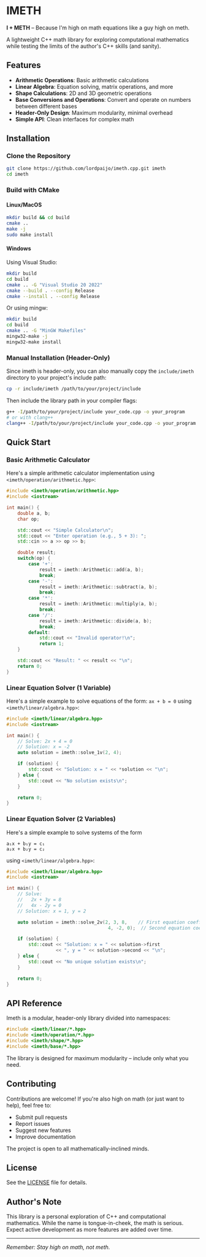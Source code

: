 # IMETH

**I + METH** – Because I'm high on math equations like a guy high on meth.

A lightweight C++ math library for exploring computational mathematics while testing the limits of the author's C++ skills (and sanity).

## Features

- **Arithmetic Operations**: Basic arithmetic calculations
- **Linear Algebra**: Equation solving, matrix operations, and more
- **Shape Calculations**: 2D and 3D geometric operations
- **Base Conversions and Operations**: Convert and operate on numbers between different bases
- **Header-Only Design**: Maximum modularity, minimal overhead
- **Simple API**: Clean interfaces for complex math

## Installation

### Clone the Repository

```sh
git clone https://github.com/lordpaijo/imeth.cpp.git imeth
cd imeth
```

### Build with CMake
#### Linux/MacOS
```sh
mkdir build && cd build
cmake ..
make -j
sudo make install
```

#### Windows
Using Visual Studio:
```sh
mkdir build
cd build
cmake .. -G "Visual Studio 20 2022"
cmake --build . --config Release
cmake --install . --config Release
```
Or using mingw:
```sh
mkdir build
cd build
cmake .. -G "MinGW Makefiles"
mingw32-make -j
mingw32-make install
```

### Manual Installation (Header-Only)
Since imeth is header-only, you can also manually copy the `include/imeth` directory to your project's include path:
```sh
cp -r include/imeth /path/to/your/project/include
```
Then include the library path in your compiler flags:
```sh
g++ -I/path/to/your/project/include your_code.cpp -o your_program
# or with clang++
clang++ -I/path/to/your/project/include your_code.cpp -o your_program
```

## Quick Start

### Basic Arithmetic Calculator
Here's a simple arithmetic calculator implementation using `<imeth/operation/arithmetic.hpp>`:
```cpp
#include <imeth/operation/arithmetic.hpp>
#include <iostream>

int main() {
    double a, b;
    char op;

    std::cout << "Simple Calculator\n";
    std::cout << "Enter operation (e.g., 5 + 3): ";
    std::cin >> a >> op >> b;

    double result;
    switch(op) {
        case '+':
            result = imeth::Arithmetic::add(a, b);
            break;
        case '-':
            result = imeth::Arithmetic::subtract(a, b);
            break;
        case '*':
            result = imeth::Arithmetic::multiply(a, b);
            break;
        case '/':
            result = imeth::Arithmetic::divide(a, b);
            break;
        default:
            std::cout << "Invalid operator!\n";
            return 1;
    }

    std::cout << "Result: " << result << "\n";
    return 0;
}
```

### Linear Equation Solver (1 Variable)

Here's a simple example to solve equations of the form: `ax + b = 0` using `<imeth/linear/algebra.hpp>`:

```cpp
#include <imeth/linear/algebra.hpp>
#include <iostream>

int main() {
    // Solve: 2x + 4 = 0
    // Solution: x = -2
    auto solution = imeth::solve_1v(2, 4);

    if (solution) {
        std::cout << "Solution: x = " << *solution << "\n";
    } else {
        std::cout << "No solution exists\n";
    }

    return 0;
}
```

### Linear Equation Solver (2 Variables)

Here's a simple example to solve systems of the form
```
a₁x + b₁y = c₁
a₂x + b₂y = c₂
```
using `<imeth/linear/algebra.hpp>`:

```cpp
#include <imeth/linear/algebra.hpp>
#include <iostream>

int main() {
    // Solve:
    //   2x + 3y = 8
    //   4x - 2y = 0
    // Solution: x = 1, y = 2

    auto solution = imeth::solve_2v(2, 3, 8,    // First equation coefficients
                                     4, -2, 0);  // Second equation coefficients

    if (solution) {
        std::cout << "Solution: x = " << solution->first
                  << ", y = " << solution->second << "\n";
    } else {
        std::cout << "No unique solution exists\n";
    }

    return 0;
}
```

## API Reference

Imeth is a modular, header-only library divided into namespaces:

```cpp
#include <imeth/linear/*.hpp>
#include <imeth/operation/*.hpp>
#include <imeth/shape/*.hpp>
#include <imeth/base/*.hpp>
```

The library is designed for maximum modularity – include only what you need.

## Contributing

Contributions are welcome! If you're also high on math (or just want to help), feel free to:

- Submit pull requests
- Report issues
- Suggest new features
- Improve documentation

The project is open to all mathematically-inclined minds.

## License

See the [LICENSE](https://github.com/lordpaijo/imeth.cpp/blob/main/LICENSE) file for details.

## Author's Note

This library is a personal exploration of C++ and computational mathematics. While the name is tongue-in-cheek, the math is serious. Expect active development as more features are added over time.

---

*Remember: Stay high on math, not meth.*
